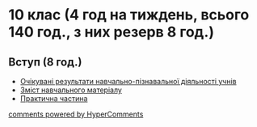 <div id="hypercomments_widget" class="js-hypercomments-widget invisible"></div>

# 10 клас (4 год на тиждень, всього 140 год., з них резерв 8 год.)

## Вступ  (8 год.)

<ul>
    <li><a href="1/ochikuvani_rezultaty.md">Очікувані результати навчально-пізнавальної діяльності учнів</a></li>
    <li><a href="1/zmist_navchalnoho_materialu.md">Зміст навчального матеріалу</a></li>
    <li><a href="1/praktychna_chastyna.md">Практична частина</a></li>
</ul>

<div class="js-hypercomments-container">
<a href="http://hypercomments.com" class="hc-link" title="comments widget">comments powered by HyperComments</a>
</div>